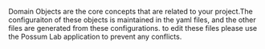Domain Objects are the core concepts that are related to your project.The configuraiton of these objects is maintained in the yaml files, and the other files are generated from these configurations. to edit these files please use the Possum Lab application to prevent any conflicts.